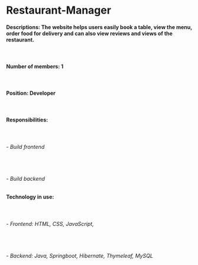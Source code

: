 <h1>Restaurant-Manager</h1>

<h4>Descriptions: The website helps users easily book a table, view the menu, order food for delivery and can also view reviews and views of the restaurant.</h4>
<br>
<h4>Number of members: 1</h4>
<br>
<h4>Position: Developer</h4>
<br>
<h4>Responsibilities: </h4>
<br>
      <h6>- Build frontend</h6>
      <br>
      <h6>- Build backend</h6>
<h4>Technology in use:</h4>
 <br>
      <h6>- Frontend: HTML, CSS, JavaScript, </h6>
       <br>
      <h6>- Backend: Java, Springboot, Hibernate, Thymeleaf, MySQL</h6>
